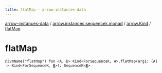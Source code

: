 ```yaml
---
title: flatMap - arrow-instances-data
---
```


[arrow-instances-data](../../index.html) / [arrow.instances.sequencek.monad](../index.html) / [arrow.Kind](index.html) / [flatMap](./flat-map.html)

# flatMap

`@JvmName("flatMap") fun <A, B> Kind<ForSequenceK, `[`A`](flat-map.html#A)`>.flatMap(arg1: (`[`A`](flat-map.html#A)`) -> Kind<ForSequenceK, `[`B`](flat-map.html#B)`>): SequenceK<`[`B`](flat-map.html#B)`>`
